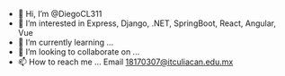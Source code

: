 - 👋 Hi, I’m @DiegoCL311
- 👀 I’m interested in Express, Django, .NET, SpringBoot, React, Angular, Vue
- 🌱 I’m currently learning ... 
- 💞️ I’m looking to collaborate on ... 
- 📫 How to reach me ... Email 18170307@itculiacan.edu.mx

<!---
DiegoCL311/DiegoCL311 is a ✨ special ✨ repository because its `README.md` (this file) appears on your GitHub profile.
You can click the Preview link to take a look at your changes.
--->
